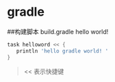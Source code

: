 # gradle

##构建脚本 build.gradle
hello world!
```groovy
task helloword << {
   println 'hello gradle world! '
}
```
> \<< 表示快捷键

